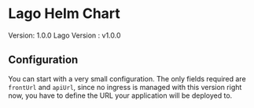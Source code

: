 # Lago Helm Chart

Version: 1.0.0
Lago Version : v1.0.0

## Configuration

You can start with a very small configuration.
The only fields required are `frontUrl` and `apiUrl`, since no ingress is managed with this version right now, you have to define the URL your application will be deployed to.
